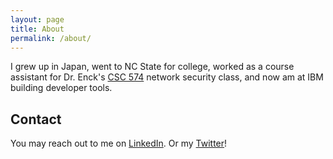 ```yaml
---
layout: page
title: About
permalink: /about/
---
```


I grew up in Japan, went to NC State for college, worked as a course assistant for Dr. Enck's [CSC 574](https://www.enck.org) network security class,
and now am at IBM building developer tools.

## Contact
You may reach out to me on [LinkedIn](https://www.linkedin.com/in/kdbeall/).
Or my [Twitter](https://twitter.com/kdbeall)!
